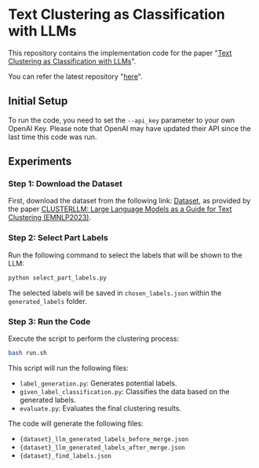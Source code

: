 # Text Clustering as Classification with LLMs

This repository contains the implementation code for the paper "[Text Clustering as Classification with LLMs](https://arxiv.org/abs/2410.00927)".

You can refer the latest repository "[here](https://github.com/ECNU-Text-Computing/Text-Clustering-via-LLM)".

## Initial Setup

To run the code, you need to set the `--api_key` parameter to your own OpenAI Key. Please note that OpenAI may have updated their API since the last time this code was run.

## Experiments

### Step 1: Download the Dataset

First, download the dataset from the following link: [Dataset](https://drive.google.com/file/d/1TBq3vkfm3OZLi90GVH-PVNKi3fk1Vba7/view?usp=sharing), as provided by the paper [CLUSTERLLM: Large Language Models as a Guide for Text Clustering (EMNLP2023)](https://aclanthology.org/2023.emnlp-main.858/).

### Step 2: Select Part Labels

Run the following command to select the labels that will be shown to the LLM:
```bash
python select_part_labels.py
```
The selected labels will be saved in `chosen_labels.json` within the `generated_labels` folder.

### Step 3: Run the Code
Execute the script to perform the clustering process:
```bash
bash run.sh
```
This script will run the following files:
- `label_generation.py`: Generates potential labels.
- `given_label_classification.py`: Classifies the data based on the generated labels.
- `evaluate.py`: Evaluates the final clustering results.

The code will generate the following files:
- `{dataset}_llm_generated_labels_before_merge.json`
- `{dataset}_llm_generated_labels_after_merge.json`
- `{dataset}_find_labels.json`

